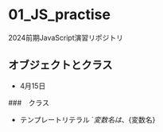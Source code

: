 # 01_JS_practise
 2024前期JavaScript演習リポジトリ


## オブジェクトとクラス

- 4月15日

###　クラス
- テンプレートリテラル
`${変数名}は、${変数名}
